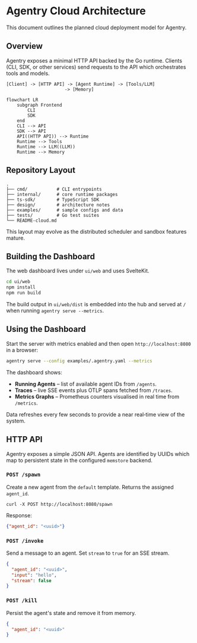 # Agentry Cloud Architecture

This document outlines the planned cloud deployment model for Agentry.

## Overview

Agentry exposes a minimal HTTP API backed by the Go runtime. Clients (CLI, SDK, or other services) send requests to the API which orchestrates tools and models.

```
[Client] -> [HTTP API] -> [Agent Runtime] -> [Tools/LLM]
                      -> [Memory]
```

```mermaid
flowchart LR
    subgraph Frontend
        CLI
        SDK
    end
    CLI --> API
    SDK --> API
    API((HTTP API)) --> Runtime
    Runtime --> Tools
    Runtime --> LLM((LLM))
    Runtime --> Memory
```

## Repository Layout

```
.
├── cmd/           # CLI entrypoints
├── internal/      # core runtime packages
├── ts-sdk/        # TypeScript SDK
├── design/        # architecture notes
├── examples/      # sample configs and data
├── tests/         # Go test suites
└── README-cloud.md
```

This layout may evolve as the distributed scheduler and sandbox features mature.

## Building the Dashboard

The web dashboard lives under `ui/web` and uses SvelteKit.

```bash
cd ui/web
npm install
npm run build
```

The build output in `ui/web/dist` is embedded into the hub and served at `/` when running `agentry serve --metrics`.

## Using the Dashboard

Start the server with metrics enabled and then open `http://localhost:8080` in a browser:

```bash
agentry serve --config examples/.agentry.yaml --metrics
```

The dashboard shows:

- **Running Agents** – list of available agent IDs from `/agents`.
- **Traces** – live SSE events plus OTLP spans fetched from `/traces`.
- **Metrics Graphs** – Prometheus counters visualised in real time from `/metrics`.

Data refreshes every few seconds to provide a near real‑time view of the system.

## HTTP API

Agentry exposes a simple JSON API. Agents are identified by UUIDs which map to
persistent state in the configured `memstore` backend.

### `POST /spawn`

Create a new agent from the `default` template. Returns the assigned `agent_id`.

```
curl -X POST http://localhost:8080/spawn
```

Response:

```json
{"agent_id": "<uuid>"}
```

### `POST /invoke`

Send a message to an agent. Set `stream` to `true` for an SSE stream.

```json
{
  "agent_id": "<uuid>",
  "input": "hello",
  "stream": false
}
```

### `POST /kill`

Persist the agent's state and remove it from memory.

```json
{
  "agent_id": "<uuid>"
}
```
